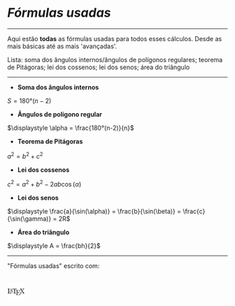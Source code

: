 # **_Fórmulas usadas_**
---

Aqui estão **todas** as fórmulas usadas para todos esses cálculos. Desde as mais básicas até as mais 'avançadas'.

Lista: soma dos ângulos internos/ângulos de polígonos regulares; teorema de Pitágoras; lei dos cossenos; lei dos senos; área do triângulo

---

- **Soma dos ângulos internos**

$S = 180°(n-2)$

- **Ângulos de polígono regular**

$\displaystyle \alpha = \frac{180°(n-2)}{n}$

- **Teorema de Pitágoras**

$a^2 = b^2 + c^2$

- **Lei dos cossenos**

$c^2 = a^2 + b^2 - 2ab\cos(\alpha)$

- **Lei dos senos**

$\displaystyle \frac{a}{\sin(\alpha)} = \frac{b}{\sin(\beta)} = \frac{c}{\sin(\gamma)} = 2R$

- **Área do triângulo**

$\displaystyle A = \frac{bh}{2}$

---
"Fórmulas usadas" escrito com:
  <div style="display: inline_block"><br>
  <img align="center" alt="git" height="40" width="40" src="https://github.com/devicons/devicon/blob/master/icons/latex/latex-original.svg">
  </div>

